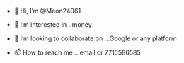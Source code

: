 - 👋 Hi, I’m @Meon24061
- 👀 I’m interested in ..money 

- 💞️ I’m looking to collaborate on ...Google  or any platform 
- 📫 How to reach me ...email or 7715586585

<!---
Meon24061/Meon24061 is a great opportunity for you and I.. 



